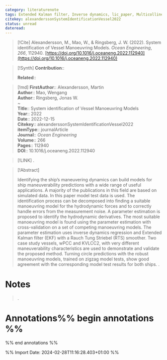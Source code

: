 ```yaml
---
category: literaturenote
tags: Extended Kalman filter, Inverse dynamics, lic_paper, Multicollinearity, RTS smoother, Ship manoeuvring, System identification
citekey: alexanderssonSystemIdentificationVessel2022
status: unread
dateread:
---
```


> [!Cite]
> Alexandersson, M., Mao, W., & Ringsberg, J. W. (2022). System identification of Vessel Manoeuvring Models. _Ocean Engineering_, _266_, 112940. [https://doi.org/10.1016/j.oceaneng.2022.112940](https://doi.org/10.1016/j.oceaneng.2022.112940)

>[!Synth]
>**Contribution**:: 
>
>**Related**:: 
>

>[!md]
> **FirstAuthor**:: Alexandersson, Martin  
> **Author**:: Mao, Wengang  
> **Author**:: Ringsberg, Jonas W.  
~    
> **Title**:: System identification of Vessel Manoeuvring Models  
> **Year**:: 2022  
> **Date**:: 2022-12-15  
> **Citekey**:: alexanderssonSystemIdentificationVessel2022  
> **itemType**:: journalArticle  
> **Journal**:: *Ocean Engineering*  
> **Volume**:: 266   
> **Pages**:: 112940  
> **DOI**:: 10.1016/j.oceaneng.2022.112940    

> [!LINK] 
>.

> [!Abstract]
>
> Identifying the ship’s maneuvering dynamics can build models for ship maneuverability predictions with a wide range of useful applications. A majority of the publications in this field are based on simulated data. In this paper model test data is used. The identification process can be decomposed into finding a suitable manoeuvring model for the hydrodynamic forces and to correctly handle errors from the measurement noise. A parameter estimation is proposed to identify the hydrodynamic derivatives. The most suitable manoeuvring model is found using the parameter estimation with cross-validation on a set of competing manoeuvring models. The parameter estimation uses inverse dynamics regression and Extended Kalman filter (EKF) with a Rauch Tung Striebel (RTS) smoother. Two case study vessels, wPCC and KVLCC2, with very different maneuverability characteristics are used to demonstrate and validate the proposed method. Turning circle predictions with the robust manoeuvring models, trained on zigzag model tests, show good agreement with the corresponding model test results for both ships.
>.
> 
# Notes
>.


# Annotations%% begin annotations %%


%% end annotations %%

%% Import Date: 2024-02-28T11:16:28.403+01:00 %%

